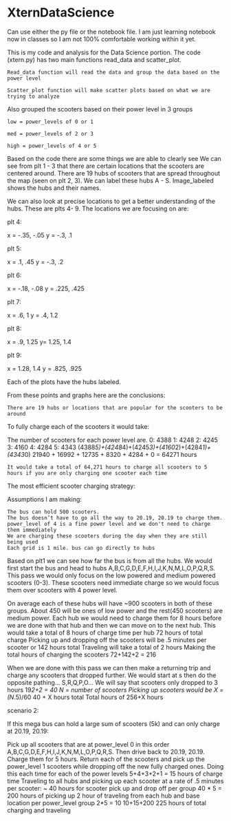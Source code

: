# XternDataScience

Can use either the py file or the notebook file. I am just learning notebook now in classes so I am not 100% comfortable working within it yet. 

This is my code and analysis for the Data Science portion.
The code (xtern.py) has two main functions read_data and scatter_plot.

	Read_data function will read the data and group the data based on the power level

	Scatter_plot function will make scatter plots based on what we are trying to analyze

Also grouped the scooters based on their power level in 3 groups

	low = power_levels of 0 or 1

	med = power_levels of 2 or 3

	high = power_levels of 4 or 5

Based on the code there are some things we are able to clearly see
	We can see from plt 1 - 3 that there are certain locations that the scooters are centered around.
	There are 19 hubs of scooters that are spread throughout the map (seen on plt 2, 3).
	We can label these hubs A - S. Image_labeled shows the hubs and their names. 

We can also look at precise locations to get a better understanding of the hubs.
	These are plts 4- 9.
The locations we are focusing on are: 

plt 4:

x = -.35, -.05
y = -.3, .1

plt 5:

x = .1, .45
y = -.3, .2

plt 6:

x = -.18, -.08
y = .225, .425 

plt 7:

x = .6, 1
y = .4, 1.2 

plt 8:

x = .9, 1.25 
y= 1.25, 1.4 

plt 9:

x = 1.28, 1.4 
y = .825, .925

Each of the plots have the hubs labeled.

From these points and graphs here are the conclusions:

	There are 19 hubs or locations that are popular for the scooters to be around

To fully charge each of the scooters it would take:

The number of scooters for each power level are. 0: 4388 1: 4248 2: 4245 3: 4160 4: 4284 5: 4343 
(4388*5)+(4248*4)+(4245*3)+(4160*2)+(4284*1)+(4343*0)
21940 + 16992 + 12735 + 8320 + 4284 + 0 = 64271 hours

	It would take a total of 64,271 hours to charge all scooters to 5 hours if you are only charging one scooter each time 

The most efficient scooter charging strategy:

Assumptions I am making: 

	The bus can hold 500 scooters. 
	The bus doesn’t have to go all the way to 20.19, 20.19 to charge them. 
	power_level of 4 is a fine power level and we don't need to charge them immediately
	We are charging these scooters during the day when they are still being used
	Each grid is 1 mile. bus can go directly to hubs

Based on plt1 we can see how far the bus is from all the hubs. 
We would first start the bus and head to hubs A,B,C,G,D,E,F,H,I,J,K,N,M,L,O,P,Q,R,S.
This pass we would only focus on the low powered and medium powered scooters (0-3).
These scooters need immediate charge so we would focus them over scooters with 4 power level.

On average each of these hubs will have ~900 scooters in both of these groups. About 450 will be ones of low power and the rest(450 scooters) are medium power.
Each hub we would need to charge them for 8 hours before we are done with that hub and then we can move on to the next hub.
	This would take a total of 8 hours of charge time per hub 
	72 hours of total charge
	Picking up and dropping off the scooters will be .5 minutes per scooter or 142 hours total
	Traveling will take a total of 2 hours 
	Making the total hours of charging the scooters 72+142+2 = 216
	
When we are done with this pass we can then make a returning trip and charge any scooters that dropped further. We would start at s then do the opposite pathing… S,R,Q,P,O…
	We will say that scooters only dropped to 3 hours
	19*2+2 = 40
	N = number of scooters
Picking up scooters would be X = (N*.5)/60
	40 + X hours total 
	Total hours of 256+X hours 

scenario 2:

If this mega bus can hold a large sum of scooters (5k) and can only charge at 20.19, 20.19:

Pick up all scooters that are at power_level 0 in this order A,B,C,G,D,E,F,H,I,J,K,N,M,L,O,P,Q,R,S. Then drive back to 20.19, 20.19.
Charge them for 5 hours.
Return each of the scooters and pick up the power_level 1 scooters while dropping off the new fully charged ones.
Doing this each time for each of the power levels 
	5+4+3+2+1 = 15 hours of charge time 
Traveling to all hubs and picking up each scooter at a rate of .5 minutes per scooter:
	~ 40 hours for scooter pick up and drop off per group
	40 * 5 = 200 hours of picking up 
	2 hour of traveling from each hub and base location per power_level group
	2*5 = 10
10+15+200 
	225 hours of total charging and traveling
